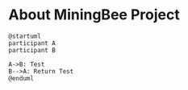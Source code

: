 # About MiningBee Project

```plantuml
@startuml
participant A
participant B

A->B: Test
B-->A: Return Test
@enduml
```
